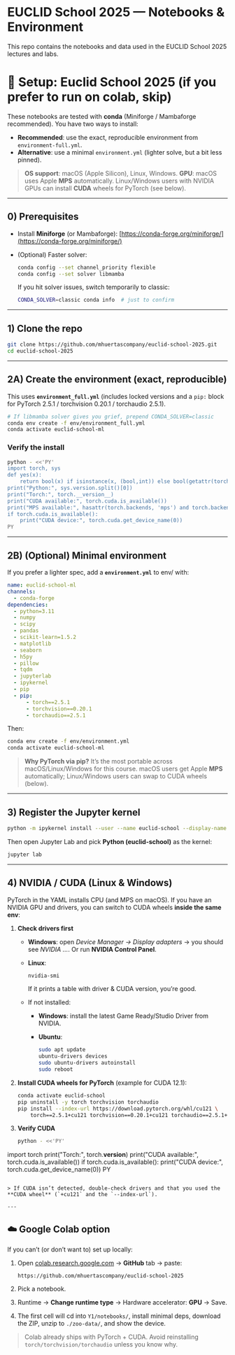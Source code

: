 # EUCLID School 2025 — Notebooks & Environment

This repo contains the notebooks and data used in the EUCLID School 2025 lectures and labs.


# 🔧 Setup: Euclid School 2025 (if you prefer to run on colab, skip)

These notebooks are tested with **conda** (Miniforge / Mambaforge recommended).
You have two ways to install:

* **Recommended**: use the exact, reproducible environment from `environment-full.yml`.
* **Alternative**: use a minimal `environment.yml` (lighter solve, but a bit less pinned).

> **OS support**: macOS (Apple Silicon), Linux, Windows.
> **GPU**: macOS uses Apple **MPS** automatically. Linux/Windows users with NVIDIA GPUs can install **CUDA** wheels for PyTorch (see below).

---

## 0) Prerequisites

* Install **Miniforge** (or Mambaforge): [https://conda-forge.org/miniforge/](https://conda-forge.org/miniforge/)
* (Optional) Faster solver:

  ```bash
  conda config --set channel_priority flexible
  conda config --set solver libmamba
  ```

  If you hit solver issues, switch temporarily to classic:

  ```bash
  CONDA_SOLVER=classic conda info  # just to confirm
  ```

---

## 1) Clone the repo

```bash
git clone https://github.com/mhuertascompany/euclid-school-2025.git
cd euclid-school-2025
```

---

## 2A) Create the environment (exact, reproducible)

This uses **`environment_full.yml`** (includes locked versions and a `pip:` block for PyTorch 2.5.1 / torchvision 0.20.1 / torchaudio 2.5.1).

```bash
# If libmamba solver gives you grief, prepend CONDA_SOLVER=classic
conda env create -f env/environment_full.yml
conda activate euclid-school-ml
```

### Verify the install

```bash
python - <<'PY'
import torch, sys
def yes(x): 
    return bool(x) if isinstance(x, (bool,int)) else bool(getattr(torch.backends, 'mps', None) and torch.backends.mps.is_available()) if x=='MPS' else False
print("Python:", sys.version.split()[0])
print("Torch:", torch.__version__)
print("CUDA available:", torch.cuda.is_available())
print("MPS available:", hasattr(torch.backends, 'mps') and torch.backends.mps.is_available())
if torch.cuda.is_available():
    print("CUDA device:", torch.cuda.get_device_name(0))
PY
```

---

## 2B) (Optional) Minimal environment

If you prefer a lighter spec, add a **`environment.yml`** to env/ with:

```yaml
name: euclid-school-ml
channels:
  - conda-forge
dependencies:
  - python=3.11
  - numpy
  - scipy
  - pandas
  - scikit-learn=1.5.2
  - matplotlib
  - seaborn
  - h5py
  - pillow
  - tqdm
  - jupyterlab
  - ipykernel
  - pip
  - pip:
      - torch==2.5.1
      - torchvision==0.20.1
      - torchaudio==2.5.1
```

Then:

```bash
conda env create -f env/environment.yml
conda activate euclid-school-ml
```

> **Why PyTorch via pip?** It’s the most portable across macOS/Linux/Windows for this course. macOS users get Apple **MPS** automatically; Linux/Windows users can swap to CUDA wheels (below).

---

## 3) Register the Jupyter kernel

```bash
python -m ipykernel install --user --name euclid-school --display-name "Python (euclid-school-ml)"
```

Then open Jupyter Lab and pick **Python (euclid-school)** as the kernel:

```bash
jupyter lab
```

---

## 4) NVIDIA / CUDA (Linux & Windows)

PyTorch in the YAML installs CPU (and MPS on macOS). If you have an NVIDIA GPU and drivers, you can switch to CUDA wheels **inside the same env**:

1. **Check drivers first**

   * **Windows**: open *Device Manager → Display adapters* → you should see *NVIDIA ...*. Or run **NVIDIA Control Panel**.

   * **Linux**:

     ```bash
     nvidia-smi
     ```

     If it prints a table with driver & CUDA version, you’re good.

   * If not installed:

     * **Windows**: install the latest Game Ready/Studio Driver from NVIDIA.
     * **Ubuntu**:

       ```bash
       sudo apt update
       ubuntu-drivers devices
       sudo ubuntu-drivers autoinstall
       sudo reboot
       ```

2. **Install CUDA wheels for PyTorch** (example for CUDA 12.1):

   ```bash
   conda activate euclid-school
   pip uninstall -y torch torchvision torchaudio
   pip install --index-url https://download.pytorch.org/whl/cu121 \
       torch==2.5.1+cu121 torchvision==0.20.1+cu121 torchaudio==2.5.1+cu121
   ```

3. **Verify CUDA**

   ```bash
   python - <<'PY'
   ```

import torch
print("Torch:", torch.**version**)
print("CUDA available:", torch.cuda.is\_available())
if torch.cuda.is\_available():
print("CUDA device:", torch.cuda.get\_device\_name(0))
PY

````

> If CUDA isn’t detected, double-check drivers and that you used the **CUDA wheel** (`+cu121` and the `--index-url`).

---
````

## ☁️ Google Colab option

If you can’t (or don’t want to) set up locally:

1. Open [colab.research.google.com](https://colab.research.google.com) → **GitHub** tab → paste:

   ```
   https://github.com/mhuertascompany/euclid-school-2025
   ```
2. Pick a notebook.
3. Runtime → **Change runtime type** → Hardware accelerator: **GPU** → Save.
4. The first cell will cd into `Y1/notebooks/`, install minimal deps, download the ZIP, unzip to `./zoo-data/`, and show the device.

> Colab already ships with PyTorch + CUDA. Avoid reinstalling `torch/torchvision/torchaudio` unless you know why.




